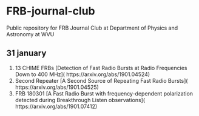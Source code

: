 # FRB-journal-club
Public repository for FRB Journal Club at Department of Physics and Astronomy at WVU 

<h2>31 january</h2>
<ol>  
<li>13 CHIME FRBs [Detection of Fast Radio Bursts at Radio Frequencies Down to 400 MHz]( https://arxiv.org/abs/1901.04524)</li>
<li>Second Repeater [A Second Source of Repeating Fast Radio Bursts]( https://arxiv.org/abs/1901.04525)
</li>
<li>FRB 180301 [A Fast Radio Burst with frequency-dependent polarization detected during Breakthrough Listen observations]( https://arxiv.org/abs/1901.07412)</li>
</ol>
